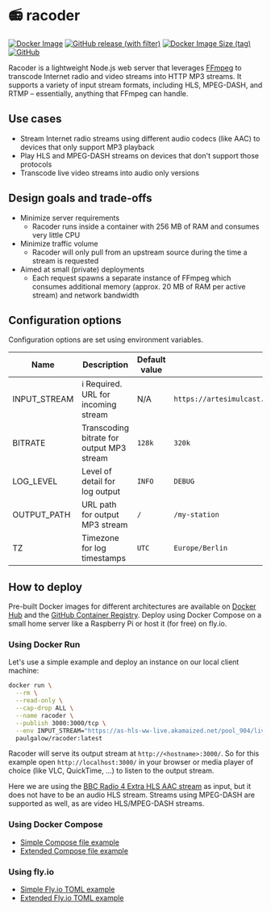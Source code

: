 # 📻 racoder

[![Docker Image](https://github.com/paulgalow/racoder/actions/workflows/docker-image.yml/badge.svg)](https://github.com/paulgalow/racoder/actions/workflows/docker-image.yml)
[![GitHub release (with filter)](https://img.shields.io/github/v/release/paulgalow/racoder)](https://hub.docker.com/r/paulgalow/racoder/tags)
[![Docker Image Size (tag)](https://img.shields.io/docker/image-size/paulgalow/racoder/latest)](https://hub.docker.com/r/paulgalow/racoder/tags)
[![GitHub](https://img.shields.io/github/license/paulgalow/racoder)](https://github.com/paulgalow/racoder/blob/main/LICENSE)

Racoder is a lightweight Node.js web server that leverages [FFmpeg](https://ffmpeg.org/) to transcode Internet radio and video streams into HTTP MP3 streams. It supports a variety of input stream formats, including HLS, MPEG-DASH, and RTMP – essentially, anything that FFmpeg can handle.

## Use cases

- Stream Internet radio streams using different audio codecs (like AAC) to devices that only support MP3 playback
- Play HLS and MPEG-DASH streams on devices that don't support those protocols
- Transcode live video streams into audio only versions

## Design goals and trade-offs

- Minimize server requirements
  - Racoder runs inside a container with 256 MB of RAM and consumes very little CPU
- Minimize traffic volume
  - Racoder will only pull from an upstream source during the time a stream is requested
- Aimed at small (private) deployments
  - Each request spawns a separate instance of FFmpeg which consumes additional memory (approx. 20 MB of RAM per active stream) and network bandwidth

## Configuration options

Configuration options are set using environment variables.

| Name         | Description                               | Default value | Example                                                                             |
| ------------ | ----------------------------------------- | ------------- | ----------------------------------------------------------------------------------- |
| INPUT_STREAM | ℹ️ Required. URL for incoming stream      | N/A           | `https://artesimulcast.akamaized.net/hls/live/2030993/artelive_de/master_v180.m3u8` |
| BITRATE      | Transcoding bitrate for output MP3 stream | `128k`        | `320k`                                                                              |
| LOG_LEVEL    | Level of detail for log output            | `INFO`        | `DEBUG`                                                                             |
| OUTPUT_PATH  | URL path for output MP3 stream            | `/`           | `/my-station`                                                                       |
| TZ           | Timezone for log timestamps               | `UTC`         | `Europe/Berlin`                                                                     |

## How to deploy

Pre-built Docker images for different architectures are available on [Docker Hub](https://hub.docker.com/r/paulgalow/racoder/) and the [GitHub Container Registry](https://github.com/paulgalow/racoder/pkgs/container/racoder/versions?filters%5Bversion_type%5D=tagged). Deploy using Docker Compose on a small home server like a Raspberry Pi or host it (for free) on fly.io.

### Using Docker Run

Let's use a simple example and deploy an instance on our local client machine:

```sh
docker run \
  --rm \
  --read-only \
  --cap-drop ALL \
  --name racoder \
  --publish 3000:3000/tcp \
  --env INPUT_STREAM="https://as-hls-ww-live.akamaized.net/pool_904/live/ww/bbc_radio_four_extra/bbc_radio_four_extra.isml/bbc_radio_four_extra-audio%3d96000.norewind.m3u8" \
  paulgalow/racoder:latest
```

Racoder will serve its output stream at `http://<hostname>:3000/`. So for this example open `http://localhost:3000/` in your browser or media player of choice (like VLC, QuickTime, …) to listen to the output stream.

Here we are using the [BBC Radio 4 Extra HLS AAC stream](https://gist.github.com/bpsib/67089b959e4fa898af69fea59ad74bc3) as input, but it does not have to be an audio HLS stream. Streams using MPEG-DASH are supported as well, as are video HLS/MPEG-DASH streams.

### Using Docker Compose

- [Simple Compose file example](https://github.com/paulgalow/racoder/blob/main/examples/docker-compose.simple.yml)
- [Extended Compose file example](https://github.com/paulgalow/racoder/blob/main/examples/docker-compose.extended.yml)

### Using fly.io

- [Simple Fly.io TOML example](https://github.com/paulgalow/racoder/blob/main/examples/fly.simple.toml)
- [Extended Fly.io TOML example](https://github.com/paulgalow/racoder/blob/main/examples/fly.extended.toml)
